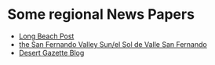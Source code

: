 
# Some regional News Papers

- [Long Beach Post](https://lbpost.com/news/feed/)
- [the San Fernando Valley Sun/el Sol de Valle San Fernando](https://sanfernandosun.com/feed/)
- [Desert Gazette Blog](https://desertgazette.com/blog/feed/)

